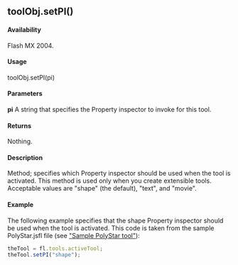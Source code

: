 ## toolObj.setPI()

#### Availability

Flash MX 2004.

#### Usage

toolObj.setPI(pi)

#### Parameters

**pi** A string that specifies the Property inspector to invoke for this tool.

#### Returns

Nothing.

#### Description

Method; specifies which Property inspector should be used when the tool is activated. This method is used only when you create extensible tools. Acceptable values are "shape" (the default), "text", and "movie".

#### Example

The following example specifies that the shape Property inspector should be used when the tool is activated. This code is taken from the sample PolyStar.jsfl file (see ["Sample PolyStar tool"](../Introduction/Sample_implementations.md#Sample-PolyStar-tool)):

```javascript
theTool = fl.tools.activeTool;
theTool.setPI("shape");

```
